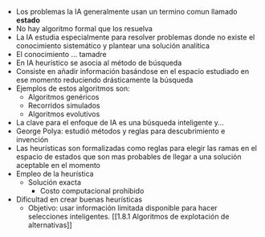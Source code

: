 * Los problemas la IA generalmente usan un termino comun llamado **estado**
* No hay algoritmo formal que los resuelva
* La IA estudia especialmente para resolver problemas donde no existe el conocimiento sistemático y plantear una solución analítica
* El conocimiento ... tamadre
* En IA heurístico se asocia al método de búsqueda
* Consiste en añadir información basándose en el espacio estudiado en ese momento reduciendo drásticamente la búsqueda
* Ejemplos de estos algoritmos son:
	* Algoritmos genéricos
	* Recorridos simulados
	* Algoritmos evolutivos
* La clave para el enfoque de IA es una búsqueda inteligente y...
* George Polya: estudió métodos y reglas para descubrimiento e invención
* Las heurísticas son formalizadas como reglas para elegir las ramas en el espacio de estados que son mas probables de llegar a una solución aceptable en el momento
* Empleo de la heurística
	* Solución exacta
		* Costo computacional prohibido
* Dificultad en crear buenas heurísticas
	* Objetivo: usar información limitada disponible para hacer selecciones inteligentes.
[[1.8.1 Algoritmos de explotación de alternativas]]
